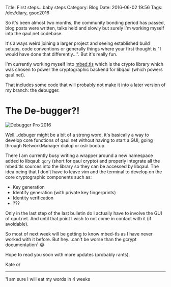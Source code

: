 Title: First steps...baby steps
Category: Blog
Date: 2016-06-02 19:56
Tags: /dev/diary, gsoc2016

So it's been almost two months, the community bonding period has passed, blog posts were written, talks held and slowly but surely I'm working myself into the qaul.net codebase.

It's always weird joining a larger project and seeing established build setups, code conventions or generally things where your first thought is "I would have done that differently...". But it's really fun.

I'm currently working myself into [mbed.tls](https://tls.mbed.org/) which is the crypto library which was chosen to power the cryptographic backend for libqaul (which powers qaul.net).

That includes some code that will probably not make it into a later version of my branch: the debugger.

# The De-bugger?!

![Debugger Pro 2016](/images/gsoc/01_debugger.png "Debugger")

Well...debuger might be a bit of a strong word, it's basically a way to develop core functions of qaul.net without having to start a GUI, going through NetworkManager dialup or oslr bootup.

There I am currently busy writing a wrapper around a new namespace added to libqaul: `qcry` (short for qaul crypto) and properly integrate all the mbed.tls sources into the library so they can be accessed by libqaul. The idea being that I don't have to leave vim and the terminal to develop on the core cryptographic components such as:

- Key generation
- Identify generation (with private key fingerprints)
- Identity verification
- ???

Only in the last step of the last bulletin do I actually have to involve the GUI of qaul.net. And until that point I wish to not come in contact with it (if avoidable).

So most of next week will be getting to know mbed-tls as I have never worked with it before. But hey...can't be worse than the gcrypt documentation¹ 😂

Hope to read you soon with more updates (probably rants).

Kate o/

---

¹I am sure I will eat my words in 4 weeks

